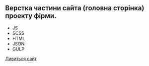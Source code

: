 ## Верстка частини сайта (головна сторінка) проекту фірми.

- JS
- SCSS
- HTML
- JSON
- GULP

[Дивиться сайт](https://cepera2412.github.io/project-1/)
